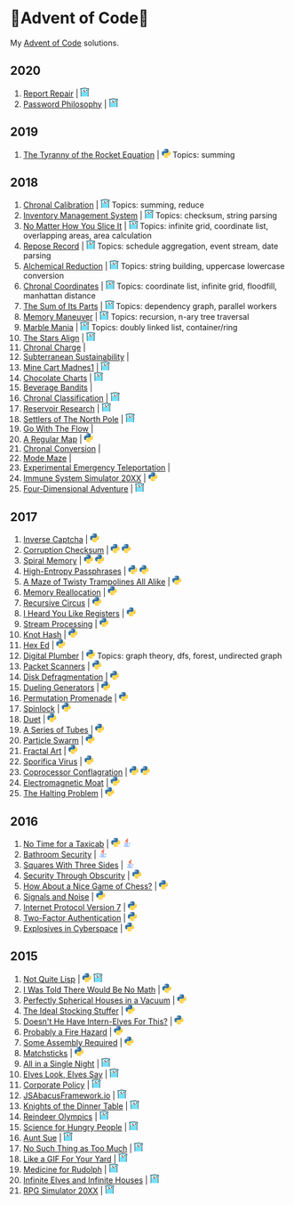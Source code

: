 # 🎄Advent of Code🎄
My [Advent of Code](http://adventofcode.com/) solutions.

## 2020

1. [Report Repair](https://adventofcode.com/2020/day/1) | [![Go](/images/gopher.png)](https://github.com/jollyra/advent-of-go/blob/master/2020d1/1.go)
1. [Password Philosophy](https://adventofcode.com/2020/day/2) | [![Go](/images/gopher.png)](https://github.com/jollyra/advent-of-go/blob/master/2020d2/2.go)


## 2019

1. [The Tyranny of the Rocket Equation](https://adventofcode.com/2019/day/1) | [![Python](/images/pythonlogo.png)](2019/one.py) Topics: summing

## 2018

1. [Chronal Calibration](https://adventofcode.com/2018/day/1) | [![Go](/images/gopher.png)](https://github.com/jollyra/advent-of-go/blob/master/2018d1/1.go) Topics: summing, reduce
1. [Inventory Management System](https://adventofcode.com/2018/day/2) | [![Go](/images/gopher.png)](https://github.com/jollyra/advent-of-go/blob/master/2018d2/2.go) Topics: checksum, string parsing
1. [No Matter How You Slice It](https://adventofcode.com/2018/day/3) | [![Go](/images/gopher.png)](https://github.com/jollyra/advent-of-go/blob/master/2018d3/3.go) Topics: infinite grid, coordinate list, overlapping areas, area calculation
1. [Repose Record](https://adventofcode.com/2018/day/4) | [![Go](/images/gopher.png)](https://github.com/jollyra/advent-of-go/blob/master/2018d4/4.go) Topics: schedule aggregation, event stream, date parsing
1. [Alchemical Reduction](https://adventofcode.com/2018/day/5) | [![Go](/images/gopher.png)](https://github.com/jollyra/advent-of-go/blob/master/2018d5/5.go) Topics: string building, uppercase lowercase conversion
1. [Chronal Coordinates](https://adventofcode.com/2018/day/6) | [![Go](/images/gopher.png)](https://github.com/jollyra/advent-of-go/blob/master/2018d6/6.go) Topics: coordinate list, infinite grid, floodfill, manhattan distance
1. [The Sum of Its Parts](https://adventofcode.com/2018/day/7) | [![Go](/images/gopher.png)](https://github.com/jollyra/advent-of-go/blob/master/2018d7/7.go) Topics: dependency graph, parallel workers
1. [Memory Maneuver](https://adventofcode.com/2018/day/8) | [![Go](/images/gopher.png)](https://github.com/jollyra/advent-of-go/blob/master/2018d8/8.go) Topics: recursion, n-ary tree traversal
1. [Marble Mania](https://adventofcode.com/2018/day/9) | [![Go](/images/gopher.png)](https://github.com/jollyra/advent-of-go/blob/master/2018d9/9.go) Topics: doubly linked list, container/ring
1. [The Stars Align](https://adventofcode.com/2018/day/10) | [![Go](/images/gopher.png)](https://github.com/jollyra/advent-of-go/blob/master/2018d10/main.go)
1. [Chronal Charge](https://adventofcode.com/2018/day/11) |
1. [Subterranean Sustainability](https://adventofcode.com/2018/day/12) | 
1. [Mine Cart Madnes1](https://adventofcode.com/2018/day/13) | [![Go](/images/gopher.png)](https://github.com/jollyra/advent-of-go/blob/master/2018d13/main.go)
1. [Chocolate Charts](https://adventofcode.com/2018/day/14) | [![Go](/images/gopher.png)](https://github.com/jollyra/advent-of-go/blob/master/2018d14/main.go)
1. [Beverage Bandits](https://adventofcode.com/2018/day/15) |
1. [Chronal Classification](https://adventofcode.com/2018/day/16) | [![Go](/images/gopher.png)](https://github.com/jollyra/advent-of-go/blob/master/2018d16/main.go)
1. [Reservoir Research](https://adventofcode.com/2018/day/17) | [![Go](/images/gopher.png)](https://github.com/jollyra/advent-of-go/blob/master/2018d17/17.go)
1. [Settlers of The North Pole](https://adventofcode.com/2018/day/18) | [![Go](/images/gopher.png)](https://github.com/jollyra/advent-of-go/blob/master/2018d18/main.go)
1. [Go With The Flow](https://adventofcode.com/2018/day/19) |
1. [A Regular Map](https://adventofcode.com/2018/day/20) | [![Python](/images/pythonlogo.png)](/2018/twenty.py)
1. [Chronal Conversion](https://adventofcode.com/2018/day/21) |
1. [Mode Maze](https://adventofcode.com/2018/day/22) |
1. [Experimental Emergency Teleportation](https://adventofcode.com/2018/day/23) |
1. [Immune System Simulator 20XX](https://adventofcode.com/2018/day/24) | [![Python](/images/pythonlogo.png)](/2018/twentyfour.py)
1. [Four-Dimensional Adventure](https://adventofcode.com/2018/day/25) | [![Go](/images/gopher.png)](https://github.com/jollyra/advent-of-go/blob/master/2018d25/main.go)

## 2017

1. [Inverse Captcha](https://adventofcode.com/2017/day/1) | [![Python](/images/pythonlogo.png)](/2017/one.py)
1. [Corruption Checksum](https://adventofcode.com/2017/day/2) | [![Python](/images/pythonlogo.png)](/2017/two_a.py) [![Python](/images/pythonlogo.png)](/2017/two_b.py)
1. [Spiral Memory](https://adventofcode.com/2017/day/3) | [![Python](/images/pythonlogo.png)](/2017/three_a.py) [![Python](/images/pythonlogo.png)](/2017/three_b.py)
1. [High-Entropy Passphrases](https://adventofcode.com/2017/day/4) | [![Python](/images/pythonlogo.png)](/2017/four_a.py) [![Python](/images/pythonlogo.png)](/2017/four_b.py)
1. [A Maze of Twisty Trampolines All Alike](https://adventofcode.com/2017/day/5) | [![Python](/images/pythonlogo.png)](/2017/five.py)
1. [Memory Reallocation](https://adventofcode.com/2017/day/6) | [![Python](/images/pythonlogo.png)](/2017/six.py)
1. [Recursive Circus](https://adventofcode.com/2017/day/7) | [![Python](/images/pythonlogo.png)](/2017/seven.py)
1. [I Heard You Like Registers](https://adventofcode.com/2017/day/8) | [![Python](/images/pythonlogo.png)](/2017/eight.py)
1. [Stream Processing](https://adventofcode.com/2017/day/9) | [![Python](/images/pythonlogo.png)](/2017/nine.py)
1. [Knot Hash](https://adventofcode.com/2017/day/10) | [![Python](/images/pythonlogo.png)](/2017/knot_hash.py)
1. [Hex Ed](https://adventofcode.com/2017/day/11) | [![Python](/images/pythonlogo.png)](/2017/eleven.py)
1. [Digital Plumber](https://adventofcode.com/2017/day/12) | [![Python](/images/pythonlogo.png)](/2017/twelve.py) Topics: graph theory, dfs, forest, undirected graph
1. [Packet Scanners](https://adventofcode.com/2017/day/13) | [![Python](/images/pythonlogo.png)](/2017/thirteen.py)
1. [Disk Defragmentation](https://adventofcode.com/2017/day/14) | [![Python](/images/pythonlogo.png)](/2017/fourteen.py)
1. [Dueling Generators](https://adventofcode.com/2017/day/15) | [![Python](/images/pythonlogo.png)](/2017/fifteen.py)
1. [Permutation Promenade](https://adventofcode.com/2017/day/16) | [![Python](/images/pythonlogo.png)](/2017/sixteen.py)
1. [Spinlock](https://adventofcode.com/2017/day/17) | [![Python](/images/pythonlogo.png)](/2017/seventeen.py)
1. [Duet](https://adventofcode.com/2017/day/18) | [![Python](/images/pythonlogo.png)](/2017/eighteen.py)
1. [A Series of Tubes](https://adventofcode.com/2017/day/19) | [![Python](/images/pythonlogo.png)](/2017/nineteen.py)
1. [Particle Swarm](https://adventofcode.com/2017/day/20) | [![Python](/images/pythonlogo.png)](/2017/twenty.py)
1. [Fractal Art](https://adventofcode.com/2017/day/21) | [![Python](/images/pythonlogo.png)](/2017/twentyone.py)
1. [Sporifica Virus](https://adventofcode.com/2017/day/22) | [![Python](/images/pythonlogo.png)](/2017/twentytwo.py)
1. [Coprocessor Conflagration](https://adventofcode.com/2017/day/23) | [![Python](/images/pythonlogo.png)](/2017/twentythree.py) [![Python](/images/pythonlogo.png)](/2017/twentythree_partb.py)
1. [Electromagnetic Moat](https://adventofcode.com/2017/day/24) | [![Python](/images/pythonlogo.png)](/2017/twentyfour.py)
1. [The Halting Problem](https://adventofcode.com/2017/day/25) | [![Python](/images/pythonlogo.png)](/2017/twentyfive.py)

## 2016
1. [No Time for a Taxicab](https://adventofcode.com/2016/day/1) | [![Python](/images/pythonlogo.png)](/2016/python/one.py) [![Java](/images/javalogo.png)](/2016/java/aoc/src/com/aoc/day1/Main.java)
1. [Bathroom Security](https://adventofcode.com/2016/day/2) | [![Java](/images/javalogo.png)](/2016/java/aoc/src/com/aoc/day2/Main.java)
1. [Squares With Three Sides](https://adventofcode.com/2016/day/3) | [![Java](/images/javalogo.png)](/2016/java/aoc/src/com/aoc/day3/Main.java)
1. [Security Through Obscurity](https://adventofcode.com/2016/day/4) | [![Python](/images/pythonlogo.png)](/2016/python/four.py)
1. [How About a Nice Game of Chess?](https://adventofcode.com/2016/day/5) | [![Python](/images/pythonlogo.png)](/2016/python/five.py)
1. [Signals and Noise](https://adventofcode.com/2016/day/6) | [![Python](/images/pythonlogo.png)](/2016/python/six.py)
1. [Internet Protocol Version 7](https://adventofcode.com/2017/day/7) | [![Python](/images/pythonlogo.png)](/2016/python/seven.py)
1. [Two-Factor Authentication](https://adventofcode.com/2018/day/8) | [![Python](/images/pythonlogo.png)](/2016/python/eight.py)
1. [Explosives in Cyberspace](https://adventofcode.com/2018/day/9) | [![Python](/images/pythonlogo.png)](/2016/python/nine.py)

## 2015
1. [Not Quite Lisp](https://adventofcode.com/2015/day/1) | [![Python](/images/pythonlogo.png)](/2015/python/one.py) [![Go](/images/gopher.png)](https://github.com/jollyra/advent-of-go/blob/master/2015d1/not_quite_lisp.go)
1. [I Was Told There Would Be No Math](https://adventofcode.com/2015/day/2) | [![Python](/images/pythonlogo.png)](/2015/python/two.py)
1. [Perfectly Spherical Houses in a Vacuum](https://adventofcode.com/2015/day/3) | [![Python](/images/pythonlogo.png)](/2015/python/three.py)
1. [The Ideal Stocking Stuffer](https://adventofcode.com/2015/day/4) | [![Python](/images/pythonlogo.png)](/2015/python/four.py)
1. [Doesn't He Have Intern-Elves For This?](https://adventofcode.com/2015/day/5) | [![Python](/images/pythonlogo.png)](/2015/python/five.py)
1. [Probably a Fire Hazard](https://adventofcode.com/2015/day/6) | [![Python](/images/pythonlogo.png)](/2015/python/six.py)
1. [Some Assembly Required](https://adventofcode.com/2015/day/7) | [![Python](/images/pythonlogo.png)](/2015/python/seven.py)
1. [Matchsticks](https://adventofcode.com/2015/day/8) | [![Python](/images/pythonlogo.png)](/2015/python/eight.py)
1. [All in a Single Night](https://adventofcode.com/2015/day/9) | [![Go](/images/gopher.png)](https://github.com/jollyra/advent-of-go/blob/master/2015d9/9.go)
1. [Elves Look, Elves Say](https://adventofcode.com/2015/day/10) | [![Go](/images/gopher.png)](https://github.com/jollyra/advent-of-go/blob/master/2015d10/look_and_say.go)
1. [Corporate Policy](https://adventofcode.com/2015/day/11) | [![Go](/images/gopher.png)](https://github.com/jollyra/advent-of-go/blob/master/2015d11/corperate_policy.go)
1. [JSAbacusFramework.io](https://adventofcode.com/2015/day/12) | [![Go](/images/gopher.png)](https://github.com/jollyra/advent-of-go/blob/master/2015d12/js_abacus_framework.go)
1. [Knights of the Dinner Table](https://adventofcode.com/2015/day/13) | [![Go](/images/gopher.png)](https://github.com/jollyra/advent-of-go/blob/master/2015d13/knights_of_the_dinner_table.go)
1. [Reindeer Olympics](https://adventofcode.com/2015/day/14) | [![Go](/images/gopher.png)](https://github.com/jollyra/advent-of-go/blob/master/2015d14/14.go)
1. [Science for Hungry People](https://adventofcode.com/2015/day/15) | [![Go](/images/gopher.png)](https://github.com/jollyra/advent-of-go/blob/master/2015d15/15.go)
1. [Aunt Sue](https://adventofcode.com/2015/day/16) | [![Go](/images/gopher.png)](https://github.com/jollyra/advent-of-go/blob/master/2015d16/16.go
)
1. [No Such Thing as Too Much](https://adventofcode.com/2015/day/17) | [![Go](/images/gopher.png)](https://github.com/jollyra/advent-of-go/blob/master/2015d17/17.go)
1. [Like a GIF For Your Yard](https://adventofcode.com/2015/day/18) | [![Go](/images/gopher.png)](https://github.com/jollyra/advent-of-go/blob/master/2015d18/18.go)
1. [Medicine for Rudolph](https://adventofcode.com/2015/day/19) | [![Go](/images/gopher.png)](https://github.com/jollyra/advent-of-go/blob/master/2015d19/19.go)
1. [Infinite Elves and Infinite Houses](https://adventofcode.com/2015/day/20) | [![Go](/images/gopher.png)](https://github.com/jollyra/advent-of-go/blob/master/2015d20/20.go)
1. [RPG Simulator 20XX](https://adventofcode.com/2015/day/21) | [![Go](/images/gopher.png)](https://github.com/jollyra/advent-of-go/blob/master/2015d20/21.go)
